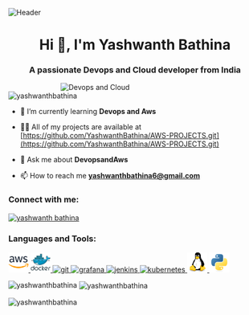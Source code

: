 ![Header](./[https://i.pinimg.com/originals/6f/2b/1a/6f2b1a25100fbde63c611561317a6ef2.gif])
<h1 align="center">Hi 👋, I'm Yashwanth Bathina</h1>
<h3 align="center">A passionate Devops and Cloud developer from India</h3>
<img align="right" alt="Devops and Cloud" width="400" src="https://raw.githubusercontent.com/TheDudeThatCode/TheDudeThatCode/master/Assets/Developer.gif">

<p align="left"> <img src="https://komarev.com/ghpvc/?username=yashwanthbathina&label=Profile%20views&color=0e75b6&style=flat" alt="yashwanthbathina" /> </p>

- 🌱 I’m currently learning **Devops and Aws**

- 👨‍💻 All of my projects are available at [https://github.com/YashwanthBathina/AWS-PROJECTS.git](https://github.com/YashwanthBathina/AWS-PROJECTS.git)

- 💬 Ask me about **DevopsandAws**

- 📫 How to reach me **yashwanthbathina6@gmail.com**

<h3 align="left">Connect with me:</h3>
<p align="left">
<a href="https://linkedin.com/in/yashwanth bathina" target="blank"><img align="center" src="https://raw.githubusercontent.com/rahuldkjain/github-profile-readme-generator/master/src/images/icons/Social/linked-in-alt.svg" alt="yashwanth bathina" height="30" width="40" /></a>
</p>

<h3 align="left">Languages and Tools:</h3>
<p align="left"> <a href="https://aws.amazon.com" target="_blank" rel="noreferrer"> <img src="https://raw.githubusercontent.com/devicons/devicon/master/icons/amazonwebservices/amazonwebservices-original-wordmark.svg" alt="aws" width="40" height="40"/> </a> <a href="https://www.docker.com/" target="_blank" rel="noreferrer"> <img src="https://raw.githubusercontent.com/devicons/devicon/master/icons/docker/docker-original-wordmark.svg" alt="docker" width="40" height="40"/> </a> <a href="https://git-scm.com/" target="_blank" rel="noreferrer"> <img src="https://www.vectorlogo.zone/logos/git-scm/git-scm-icon.svg" alt="git" width="40" height="40"/> </a> <a href="https://grafana.com" target="_blank" rel="noreferrer"> <img src="https://www.vectorlogo.zone/logos/grafana/grafana-icon.svg" alt="grafana" width="40" height="40"/> </a> <a href="https://www.jenkins.io" target="_blank" rel="noreferrer"> <img src="https://www.vectorlogo.zone/logos/jenkins/jenkins-icon.svg" alt="jenkins" width="40" height="40"/> </a> <a href="https://kubernetes.io" target="_blank" rel="noreferrer"> <img src="https://www.vectorlogo.zone/logos/kubernetes/kubernetes-icon.svg" alt="kubernetes" width="40" height="40"/> </a> <a href="https://www.linux.org/" target="_blank" rel="noreferrer"> <img src="https://raw.githubusercontent.com/devicons/devicon/master/icons/linux/linux-original.svg" alt="linux" width="40" height="40"/> </a> <a href="https://www.python.org" target="_blank" rel="noreferrer"> <img src="https://raw.githubusercontent.com/devicons/devicon/master/icons/python/python-original.svg" alt="python" width="40" height="40"/> </a> </p>

<p><img align="left" src="https://github-readme-stats.vercel.app/api/top-langs?username=yashwanthbathina&show_icons=true&locale=en&layout=compact" alt="yashwanthbathina" /></p>

<p>&nbsp;<img align="center" src="https://github-readme-stats.vercel.app/api?username=yashwanthbathina&show_icons=true&locale=en" alt="yashwanthbathina" /></p>

<p><img align="center" src="https://github-readme-streak-stats.herokuapp.com/?user=yashwanthbathina&" alt="yashwanthbathina" /></p>
